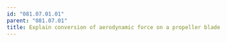 ```yaml
---
id: "081.07.01.01"
parent: "081.07.01"
title: Explain conversion of aerodynamic force on a propeller blade
---
```

